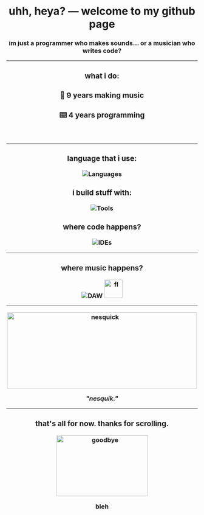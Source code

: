 <h1 align="center">uhh, heya? — welcome to my github page</h1>
<h3 align="center">im just a programmer who makes sounds... or a musician who writes code?</p>

---

<div align="center">

### what i do:

### 🎹 **9 years** making music

### ⌨️ **4 years** programming
<br/>

---

### language that i use:
  
![Languages](https://skillicons.dev/icons?i=haxe,cpp,cs,py,java,js,lua)

### i build stuff with:

![Tools](https://skillicons.dev/icons?i=haxeflixel,unity,dotnet,qt,godot)

### where code happens?

![IDEs](https://skillicons.dev/icons?i=vscode,visualstudio,idea)

---

### where music happens?
  
![DAW](https://skillicons.dev/icons?i=ableton)
<img src="https://github.com/user-attachments/assets/306d0967-e244-4e41-aba4-c2d3c69cffbc" width="48" height="48" alt="fl" />

---

<img src="https://github.com/user-attachments/assets/24c78a2e-2249-4e44-a4a0-4f47fba4936a" width="500" height="200" alt="nesquick" />
<p><i>"nesquik."</i></p>

---

### that's all for now. thanks for scrolling.
<img src="https://github.com/user-attachments/assets/7c53e2e9-25fc-4dfe-9bc0-04e9721904c4" width="240" height="160" alt="goodbye" />

bleh
</div>
